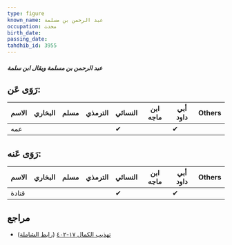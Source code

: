 ```yaml
---
type: figure
known_name: عبد الرحمن بن مسلمة
occupation: محدث
birth_date:
passing_date:
tahdhib_id: 3955
---
```

##### عبد الرحمن بن مسلمة ويقال ابن سلمة

## رَوَى عَن:
| الاسم | البخاري | مسلم | الترمذي | النسائي | ابن ماجه | أبي داود | Others |
| ----- | ------- | ---- | ------- | ------- | -------- | -------- | ------ |
| عمه   |         |      |         | ✔       |          | ✔        |        |
## رَوَى عَنه:
| الاسم | البخاري | مسلم | الترمذي | النسائي | ابن ماجه | أبي داود | Others |
| ----- | ------- | ---- | ------- | ------- | -------- | -------- | ------ |
| قتادة |         |      |         | ✔       |          | ✔        |        |
## مراجع
- [تهذيب الكمال ١٧-٤٠٢](obsidian://open?vault=Tahdhib-al-Kamal&file=Figures/٣٩٥٥-عبد%20الرحمن%20بن%20مسلمة%20ويقال%20ابن%20سلمة) ([رابط الشاملة](https://shamela.ws/book/3722/8952))